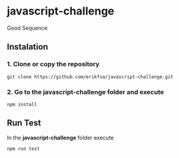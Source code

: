 # javascript-challenge
Good Sequence
## Instalation
### 1. Clone or copy the repository
```Git
git clone https://github.com/erikfva/javascript-challenge.git
````
### 2. Go to the **javascript-challenge** folder and execute
````
npm install
````
## Run Test
In the **javascript-challenge** folder execute
````
npm run test
````

